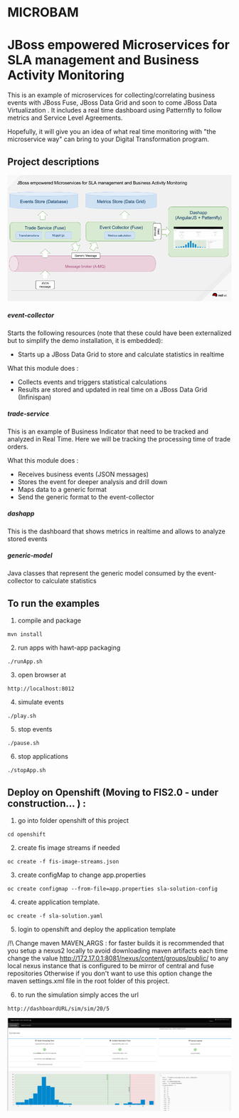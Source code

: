 # MICROBAM 
# JBoss empowered Microservices for SLA management and Business Activity Monitoring

This is an example of microservices for collecting/correlating business events with JBoss Fuse, JBoss Data Grid and soon to come JBoss Data Virtualization .
It includes a real time dashboard using Patternfly to follow metrics and Service Level Agreements.

Hopefully, it will give you an idea of what real time monitoring with "the microservice way" can bring to your Digital Transformation program.

## Project descriptions

![overview](https://raw.githubusercontent.com/alainpham/microbam/master/architectureSchema.png)

##### event-collector

Starts the following resources (note that these could have been externalized but to simplify the demo installation, it is embedded): 
- Starts up a JBoss Data Grid to store and calculate statistics in realtime 

What this module does : 
- Collects events and triggers statistical calculations
- Results are stored and updated in real time on a JBoss Data Grid (Infinispan)

##### trade-service

This is an example of Business Indicator that need to be tracked and analyzed in Real Time. Here we will be tracking the processing time of trade orders.

What this module does : 
- Receives business events (JSON messages)
- Stores the event for deeper analysis and drill down
- Maps data to a generic format
- Send the generic format to the event-collector

##### dashapp

This is the dashboard that shows metrics in realtime and allows to analyze stored events

##### generic-model

Java classes that represent the generic model consumed by the event-collector to calculate statistics


## To run the examples

1. compile and package 
```
mvn install
```
2. run apps with hawt-app packaging
```
./runApp.sh
```
3. open browser at 
```
http://localhost:8012
```
4. simulate events
```
./play.sh
```
5. stop events
```
./pause.sh
```
6. stop applications
```
./stopApp.sh
```


## Deploy on Openshift (Moving to FIS2.0 - under construction... ) : 
1. go into folder openshift of this project
```
cd openshift
```
2. create fis image streams if needed
```
oc create -f fis-image-streams.json
```

3. create configMap to change app.properties
```
oc create configmap --from-file=app.properties sla-solution-config
```
4. create application template. 
```
oc create -f sla-solution.yaml
```
5. login to openshift and deploy the application template

/!\ Change maven MAVEN_ARGS : for faster builds it is recommended that you setup a nexus2 locally to avoid downloading maven artifacts each time 
change the value http://172.17.0.1:8081/nexus/content/groups/public/ to any local nexus instance that is configured to be mirror of central and fuse repositories
Otherwise if you don't want to use this option change the maven settings.xml file in the root folder of this project.

6. to run the simulation simply acces the url 
```
http://dashboardURL/sim/sim/20/5
```

![overview](https://raw.githubusercontent.com/alainpham/microbam/master/screenshot.png)


